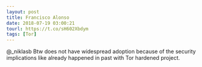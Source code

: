 ```yaml
---
layout: post
title: Francisco Alonso
date: 2018-07-19 03:00:21
tourl: https://t.co/sH602Xbdym
tags: [Tor]
---
```

@_niklasb Btw does not have widespread adoption because of the security implications like already happened in past with Tor hardened project.
